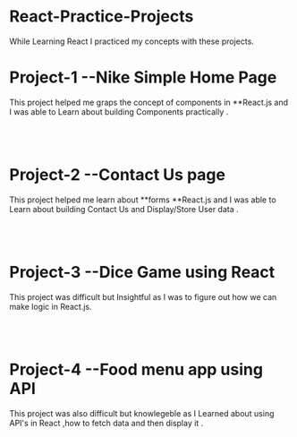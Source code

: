# React-Practice-Projects
<p>While Learning React I practiced my concepts with these projects.</p>


<h1>Project-1       --Nike Simple Home Page           </h1>
<p>This project helped me graps the concept of components in **React.js and I was able to Learn about building Components practically .</p>
<br>
<br>
<h1>Project-2      --Contact Us page           </h1>
<p>This project helped me learn about **forms **React.js and I was able to Learn about building Contact Us and Display/Store  User data .</p>
<br>
<br>
<h1>Project-3      --Dice Game using React          </h1>
<p>This project was difficult but Insightful as I was to figure out how we can make logic in React.js. </p>
<br>
<br>
<h1>Project-4      --Food menu app using API           </h1>
<p>This project was also difficult but knowlegeble  as I Learned about using API's in React ,how to fetch data and then display it .</p>
<br>
<br>

